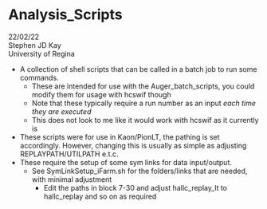 # Analysis_Scripts

22/02/22  
Stephen JD Kay  
University of Regina  

- A collection of shell scripts that can be called in a batch job to run some commands.
  - These are intended for use with the Auger_batch_scripts, you could modify them for usage with hcswif though
  - Note that these typically require a run number as an input *each time they are executed*
  - This does not look to me like it would work with hcswif as it currently is
- These scripts were for use in Kaon/PionLT, the pathing is set accordingly. However, changing this is usually as simple as adjusting REPLAYPATH/UTILPATH e.t.c.
- These require the setup of some sym links for data input/output.
  - See SymLinkSetup_iFarm.sh for the folders/links that are needed, with minimal adjustment
    - Edit the paths in block 7-30 and adjust hallc_replay_lt to hallc_replay and so on as required